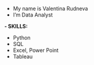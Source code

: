 - My name is Valentina Rudneva
- I’m Data Analyst
  
**- SKILLS:**
- Python
- SQL
- Excel, Power Point
- Tableau
  
